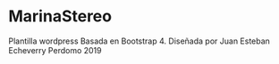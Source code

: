 # MarinaStereo
Plantilla wordpress Basada en Bootstrap 4. 
Diseñada por Juan Esteban Echeverry Perdomo 2019
